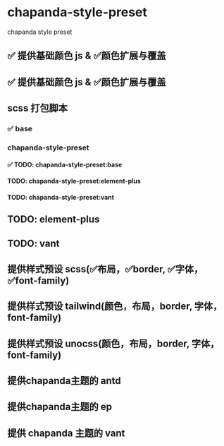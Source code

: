 # chapanda-style-preset
chapanda style preset

## ✅ 提供基础颜色 js & ✅颜色扩展与覆盖
## ✅ 提供基础颜色 js & ✅颜色扩展与覆盖

## scss 打包脚本
### ✅ base
###  chapanda-style-preset
#### ✅ TODO: chapanda-style-preset:base
#### TODO: chapanda-style-preset:element-plus
#### TODO: chapanda-style-preset:vant
## TODO: element-plus
## TODO: vant


## 提供样式预设 scss(✅布局，✅border, ✅字体，✅font-family)
## 提供样式预设 tailwind(颜色，布局，border, 字体，font-family)
## 提供样式预设 unocss(颜色，布局，border, 字体，font-family)

## 提供chapanda主题的 antd

## 提供chapanda主题的 ep
## 提供 chapanda 主题的 vant
